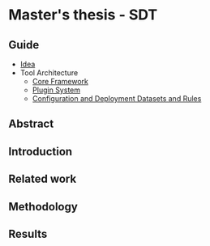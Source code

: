 # Master's thesis - SDT

## Guide

- [Idea](./Documentation/Assignment/Idea.md)
- Tool Architecture
  - [Core Framework](./Documentation/Tool-architecture/framework.md)
  - [Plugin System](./Documentation/Tool-architecture/plugin.md)
  - [Configuration and Deployment Datasets and Rules](./Documentation/Tool-architecture/abstraction.md)

## Abstract

## Introduction

## Related work

## Methodology

## Results
